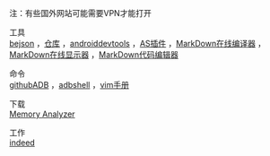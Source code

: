 注：有些国外网站可能需要VPN才能打开  

工具  
<a href="http://www.bejson.com" target="_blank">bejson</a> ，<a href="https://search.maven.org" target="_blank">仓库</a> ，<a href="https://www.androiddevtools.cn" target="_blank">androiddevtools</a>  ，<a href="https://ydmmocoo.github.io" target="_blank">AS插件</a>  ，<a href="https://www.mdeditor.com" target="_blank">MarkDown在线编译器</a>  ，<a href="http://mahua.jser.me" target="_blank">MarkDown在线显示器</a>  ，<a href="http://md.aclickall.com" target="_blank">MarkDown代码编辑器</a> 

命令  
<a href="https://github.com/mzlogin/awesome-adb" target="_blank">githubADB</a>  ，<a href="http://adbshell.com/commands" target="_blank">adbshell</a>   ，<a href="http://vimcdoc.sourceforge.net/doc/help.html" target="_blank">vim手册</a> 

下载  
<a href="https://www.eclipse.org/mat/downloads.php" target="_blank">Memory Analyzer</a> 

工作  
<a href="https://www.indeed.co.uk" target="_blank">indeed</a>  